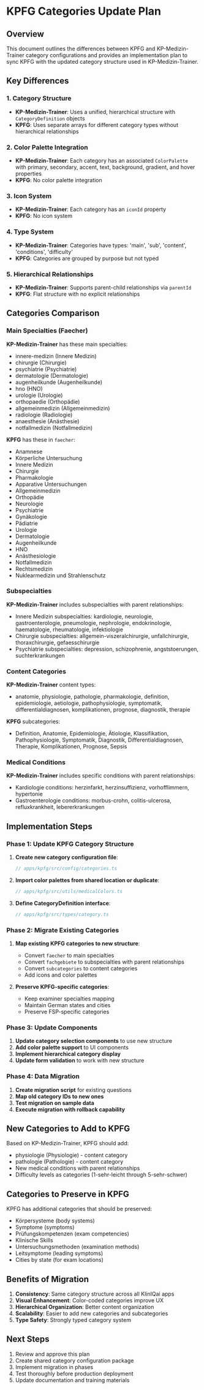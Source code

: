 # KPFG Categories Update Plan

## Overview
This document outlines the differences between KPFG and KP-Medizin-Trainer category configurations and provides an implementation plan to sync KPFG with the updated category structure used in KP-Medizin-Trainer.

## Key Differences

### 1. **Category Structure**
- **KP-Medizin-Trainer**: Uses a unified, hierarchical structure with `CategoryDefinition` objects
- **KPFG**: Uses separate arrays for different category types without hierarchical relationships

### 2. **Color Palette Integration**
- **KP-Medizin-Trainer**: Each category has an associated `ColorPalette` with primary, secondary, accent, text, background, gradient, and hover properties
- **KPFG**: No color palette integration

### 3. **Icon System**
- **KP-Medizin-Trainer**: Each category has an `iconId` property
- **KPFG**: No icon system

### 4. **Type System**
- **KP-Medizin-Trainer**: Categories have types: 'main', 'sub', 'content', 'conditions', 'difficulty'
- **KPFG**: Categories are grouped by purpose but not typed

### 5. **Hierarchical Relationships**
- **KP-Medizin-Trainer**: Supports parent-child relationships via `parentId`
- **KPFG**: Flat structure with no explicit relationships

## Categories Comparison

### Main Specialties (Faecher)
**KP-Medizin-Trainer** has these main specialties:
- innere-medizin (Innere Medizin)
- chirurgie (Chirurgie)
- psychiatrie (Psychiatrie)
- dermatologie (Dermatologie)
- augenheilkunde (Augenheilkunde)
- hno (HNO)
- urologie (Urologie)
- orthopaedie (Orthopädie)
- allgemeinmedizin (Allgemeinmedizin)
- radiologie (Radiologie)
- anaesthesie (Anästhesie)
- notfallmedizin (Notfallmedizin)

**KPFG** has these in `faecher`:
- Anamnese
- Körperliche Untersuchung
- Innere Medizin
- Chirurgie
- Pharmakologie
- Apparative Untersuchungen
- Allgemeinmedizin
- Orthopädie
- Neurologie
- Psychiatrie
- Gynäkologie
- Pädiatrie
- Urologie
- Dermatologie
- Augenheilkunde
- HNO
- Anästhesiologie
- Notfallmedizin
- Rechtsmedizin
- Nuklearmedizin und Strahlenschutz

### Subspecialties
**KP-Medizin-Trainer** includes subspecialties with parent relationships:
- Innere Medizin subspecialties: kardiologie, neurologie, gastroenterologie, pneumologie, nephrologie, endokrinologie, haematologie, rheumatologie, infektiologie
- Chirurgie subspecialties: allgemein-viszeralchirurgie, unfallchirurgie, thoraxchirurgie, gefaesschirurgie
- Psychiatrie subspecialties: depression, schizophrenie, angststoerungen, suchterkrankungen

### Content Categories
**KP-Medizin-Trainer** content types:
- anatomie, physiologie, pathologie, pharmakologie, definition, epidemiologie, aetiologie, pathophysiologie, symptomatik, differentialdiagnosen, komplikationen, prognose, diagnostik, therapie

**KPFG** subcategories:
- Definition, Anatomie, Epidemiologie, Ätiologie, Klassifikation, Pathophysiologie, Symptomatik, Diagnostik, Differentialdiagnosen, Therapie, Komplikationen, Prognose, Sepsis

### Medical Conditions
**KP-Medizin-Trainer** includes specific conditions with parent relationships:
- Kardiologie conditions: herzinfarkt, herzinsuffizienz, vorhofflimmern, hypertonie
- Gastroenterologie conditions: morbus-crohn, colitis-ulcerosa, refluxkrankheit, lebererkrankungen

## Implementation Steps

### Phase 1: Update KPFG Category Structure

1. **Create new category configuration file**:
   ```typescript
   // apps/kpfg/src/config/categories.ts
   ```

2. **Import color palettes from shared location or duplicate**:
   ```typescript
   // apps/kpfg/src/utils/medicalColors.ts
   ```

3. **Define CategoryDefinition interface**:
   ```typescript
   // apps/kpfg/src/types/category.ts
   ```

### Phase 2: Migrate Existing Categories

1. **Map existing KPFG categories to new structure**:
   - Convert `faecher` to main specialties
   - Convert `fachgebiete` to subspecialties with parent relationships
   - Convert `subcategories` to content categories
   - Add icons and color palettes

2. **Preserve KPFG-specific categories**:
   - Keep examiner specialties mapping
   - Maintain German states and cities
   - Preserve FSP-specific categories

### Phase 3: Update Components

1. **Update category selection components** to use new structure
2. **Add color palette support** to UI components
3. **Implement hierarchical category display**
4. **Update form validation** to work with new structure

### Phase 4: Data Migration

1. **Create migration script** for existing questions
2. **Map old category IDs to new ones**
3. **Test migration on sample data**
4. **Execute migration with rollback capability**

## New Categories to Add to KPFG

Based on KP-Medizin-Trainer, KPFG should add:
- physiologie (Physiologie) - content category
- pathologie (Pathologie) - content category
- New medical conditions with parent relationships
- Difficulty levels as categories (1-sehr-leicht through 5-sehr-schwer)

## Categories to Preserve in KPFG

KPFG has additional categories that should be preserved:
- Körpersysteme (body systems)
- Symptome (symptoms)
- Prüfungskompetenzen (exam competencies)
- Klinische Skills
- Untersuchungsmethoden (examination methods)
- Leitsymptome (leading symptoms)
- Cities by state (for exam locations)

## Benefits of Migration

1. **Consistency**: Same category structure across all KlinIQai apps
2. **Visual Enhancement**: Color-coded categories improve UX
3. **Hierarchical Organization**: Better content organization
4. **Scalability**: Easier to add new categories and subcategories
5. **Type Safety**: Strongly typed category system

## Next Steps

1. Review and approve this plan
2. Create shared category configuration package
3. Implement migration in phases
4. Test thoroughly before production deployment
5. Update documentation and training materials
